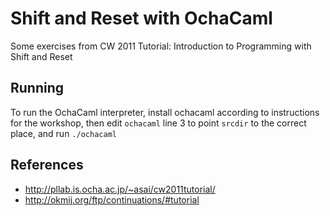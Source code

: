 # Shift and Reset with OchaCaml

Some exercises from CW 2011 Tutorial: Introduction to Programming with Shift and Reset

## Running

To run the OchaCaml interpreter, install ochacaml according to instructions
for the workshop, then edit `ochacaml` line 3 to point `srcdir` to the correct place,
and run `./ochacaml`

## References
- http://pllab.is.ocha.ac.jp/~asai/cw2011tutorial/
- http://okmij.org/ftp/continuations/#tutorial
